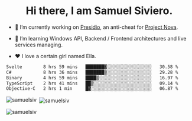 <h1 align="center">Hi there, I am Samuel Siviero.</h1>

- 🔭 I’m currently working on [Presidio](https://presidio.ac), an anti-cheat for [Project Nova](https://discord.gg/novafn).

- 🌱 I’m learning Windows API, Backend / Frontend architectures and live services managing.

- ❤️ I love a certain girl named Ella.

<!--START_SECTION:waka-->

```txt
Svelte        8 hrs 59 mins   ███████▓░░░░░░░░░░░░░░░░░   30.58 %
C#            8 hrs 36 mins   ███████▒░░░░░░░░░░░░░░░░░   29.28 %
Binary        4 hrs 59 mins   ████▒░░░░░░░░░░░░░░░░░░░░   16.97 %
TypeScript    2 hrs 41 mins   ██▒░░░░░░░░░░░░░░░░░░░░░░   09.14 %
Objective-C   2 hrs 1 min     █▓░░░░░░░░░░░░░░░░░░░░░░░   06.87 %
```

<!--END_SECTION:waka-->

<p><img align="left" src="https://github-readme-stats.vercel.app/api/top-langs?username=samuelsiv&show_icons=true&locale=en&layout=compact&theme=radical" alt="samuelsiv" /></p>

<p>&nbsp;<img align="center" src="https://github-readme-stats.vercel.app/api?username=samuelsiv&show_icons=true&locale=en&theme=radical" alt="samuelsiv" /></p>
<p align="left"> <img src="https://komarev.com/ghpvc/?username=samuelsiv&label=Profile%20views&color=0e75b6&style=flat" alt="samuelsiv" /> </p>


